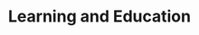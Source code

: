 ---
templateKey: digital-transformation
title: Learning and Education
subTitle: 

image: /img/your-next/e-learning.jpg

description: Our solutions in the learning and the education industry empower B2B and B2C businesses to execute on their learning strategy, learning delivery and learning measurement at scale.  We offer both, a full stack learning platform configured and customized to meet your unique learning requirements as well as a cloud-based learning platform that is ready to switch on as you go. Use our open source platform to design your own learning universe or simply go live on ground zero with our cloud version and allow us to unplug rich features and functionality from gamification to prescription using our AI powered platform. Learn in the comfort of your browser or get away with attendance management using our intelligence hub. Drive learning engagement with our gamification engine or integrate with the choice of your virtual classrooms from video driven to collab enabled, built to suit your every need. 
---